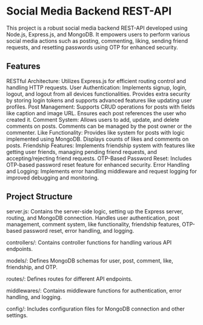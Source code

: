 # Social Media Backend REST-API
This project is a robust social media backend REST-API developed using Node.js, Express.js, and MongoDB. It empowers users to perform various social media actions such as posting, commenting, liking, sending friend requests, and resetting passwords using OTP for enhanced security.

## Features
RESTful Architecture: Utilizes Express.js for efficient routing control and handling HTTP requests.
User Authentication: Implements signup, login, logout, and logout from all devices functionalities. Provides extra security by storing login tokens and supports advanced features like updating user profiles.
Post Management: Supports CRUD operations for posts with fields like caption and image URL. Ensures each post references the user who created it.
Comment System: Allows users to add, update, and delete comments on posts. Comments can be managed by the post owner or the commenter.
Like Functionality: Provides like system for posts with logic implemented using MongoDB. Displays counts of likes and comments on posts.
Friendship Features: Implements friendship system with features like getting user friends, managing pending friend requests, and accepting/rejecting friend requests.
OTP-Based Password Reset: Includes OTP-based password reset feature for enhanced security.
Error Handling and Logging: Implements error handling middleware and request logging for improved debugging and monitoring.
## Project Structure
server.js: Contains the server-side logic, setting up the Express server, routing, and MongoDB connection. Handles user authentication, post management, comment system, like functionality, friendship features, OTP-based password reset, error handling, and logging.

controllers/: Contains controller functions for handling various API endpoints.

models/: Defines MongoDB schemas for user, post, comment, like, friendship, and OTP.

routes/: Defines routes for different API endpoints.

middlewares/: Contains middleware functions for authentication, error handling, and logging.

config/: Includes configuration files for MongoDB connection and other settings.
